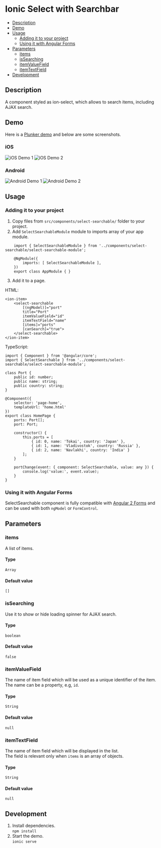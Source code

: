 # Ionic Select with Searchbar
* [Description](#description)
* [Demo](#demo)
* [Usage](#usage)
  * [Adding it to your project](#adding-it-to-your-project)
  * [Using it with Angular Forms](#using-it-with-angular-forms)
* [Parameters](#parameters)
  * [items](#items)
  * [isSearching](#issearching)
  * [itemValueField](#itemvaluefield)
  * [itemTextField](#itemtextfield)
* [Development](#development)

## Description
A component styled as ion-select, which allows to search items, including AJAX search.

## Demo
Here is a [Plunker demo](http://plnkr.co/edit/YzCBKS?p=preview) and below are some screenshots.

### iOS
![iOS Demo 1](demo/ios-1.png)
![iOS Demo 2](demo/ios-2.png)

### Android
![Android Demo 1](demo/android-1.png)
![Android Demo 2](demo/android-2.png)

## Usage

### Adding it to your project
1. Copy files from `src/components/select-searchable/` folder to your project.
2. Add `SelectSearchableModule` module to imports array of your app module.
```
    import { SelectSearchableModule } from '../components/select-searchable/select-searchable-module';

    @NgModule({
        imports: [ SelectSearchableModule ],
    })
    export class AppModule { }
```
3. Add it to a page.

HTML:

    <ion-item>
        <select-searchable
            [(ngModel)]="port"
            title="Port"
            itemValueField="id"
            itemTextField="name"
            [items]="ports"
            [canSearch]="true">
        </select-searchable>
    </ion-item>

TypeScript:

    import { Component } from '@angular/core';
    import { SelectSearchable } from '../components/select-searchable/select-searchable-module';

    class Port {
        public id: number;
        public name: string;
        public country: string;
    }

    @Component({
        selector: 'page-home',
        templateUrl: 'home.html'
    })
    export class HomePage {
        ports: Port[];
        port: Port;

        constructor() {
            this.ports = [
                { id: 0, name: 'Tokai', country: 'Japan' },
                { id: 1, name: 'Vladivostok', country: 'Russia' },
                { id: 2, name: 'Navlakhi', country: 'India' }
            ];
        }

        portChange(event: { component: SelectSearchable, value: any }) {
            console.log('value:', event.value);
        }
    }

### Using it with Angular Forms
SelectSearchable component is fully compatible with [Angular 2 Forms](https://angular.io/docs/ts/latest/guide/forms.html) and can be used with both `ngModel` or `FormControl`.

## Parameters

### items
A list of items.

#### Type
`Array`  

#### Default value
`[]`

### isSearching
Use it to show or hide loading spinner for AJAX search.

#### Type
`boolean`  

#### Default value
`false`

### itemValueField
The name of item field which will be used as a unique identifier of the item. The name can be a property, e.g, `id`.  

#### Type
`String`  

#### Default value
`null`

### itemTextField
The name of item field which will be displayed in the list.  
The field is relevant only when `items` is an array of objects.

#### Type
`String`  

#### Default value
`null`




## Development
1. Install dependencies.  
`npm install`  
2. Start the demo.  
`ionic serve`  
